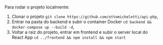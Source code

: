 Para rodar o projeto localmente:

1) Clonar o projeto `git clone https://github.com/ottomicheletti/api-php`,
2) Entrar na pasta do backend e subir o container Docker `cd backend && docker-compose up --build -d`,
3) Voltar a raiz do projeto, entrar em frontend e subir o server local do React App `cd ../frontend && npm install && npm start`
